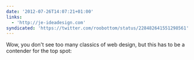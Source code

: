 ```yaml
---
date: '2012-07-26T14:07:21+01:00'
links:
  - 'http://je-ideadesign.com'
syndicated: 'https://twitter.com/roobottom/status/228482641551298561'
---
```

Wow, you don't see too many classics of web design, but this has to be a contender for the top spot: 
